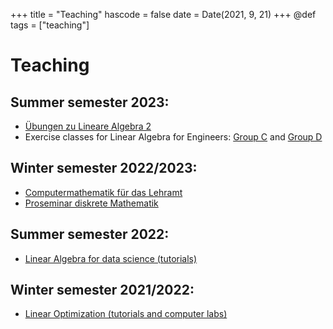 +++
title = "Teaching"
hascode = false
date = Date(2021, 9, 21)
+++
@def tags = ["teaching"]

# Teaching

## Summer semester 2023:
* [Übungen zu Lineare Algebra 2](https://campus.aau.at/studium/course/111538)
* Exercise classes for Linear Algebra for Engineers: [Group C](https://campus.aau.at/studium/course/113312) and [Group D](https://campus.aau.at/studium/course/113313)

## Winter semester 2022/2023:
* [Computermathematik für das Lehramt](https://campus.aau.at/studium/course/112590)
* [Proseminar diskrete Mathematik](https://campus.aau.at/studium/course/111592)
## Summer semester 2022:
* [Linear Algebra for data science (tutorials)](https://canvas.tue.nl/courses/19982)

## Winter semester 2021/2022:
* [Linear Optimization (tutorials and computer labs)](https://uvt.osiris-student.nl/#/onderwijscatalogus/extern/cursus/?collegejaar=huidig&taal=en&cursuscode=35B108-B-6)

<!-- ## Coming up: -->
